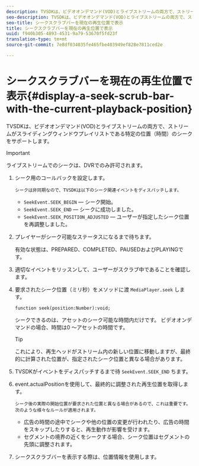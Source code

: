```yaml
---
description: TVSDKは、ビデオオンデマンド(VOD)とライブストリームの両方で、ストリームがスライディングウィンドウプレイリストである特定の位置（時間）のシークをサポートします。
seo-description: TVSDKは、ビデオオンデマンド(VOD)とライブストリームの両方で、ストリームがスライディングウィンドウプレイリストである特定の位置（時間）のシークをサポートします。
seo-title: シークスクラブバーを現在の再生位置で表示
title: シークスクラブバーを現在の再生位置で表示
uuid: f940b305-4893-4531-9a79-53670f5fd23f
translation-type: tm+mt
source-git-commit: 7e8df034035fe465fbe403949ef828e7811ced2e

---
```



# シークスクラブバーを現在の再生位置で表示{#display-a-seek-scrub-bar-with-the-current-playback-position}

TVSDKは、ビデオオンデマンド(VOD)とライブストリームの両方で、ストリームがスライディングウィンドウプレイリストである特定の位置（時間）のシークをサポートします。

>[!IMPORTANT]
>
>ライブストリームでのシークは、DVRでのみ許可されます。

1. シーク用のコールバックを設定します。

       シークは非同期なので、TVSDKは以下のシーク関連イベントをディスパッチします。
   
   * `SeekEvent.SEEK_BEGIN`  — シーク開始。
   * `SeekEvent.SEEK_END`  — シークに成功しました。
   * `SeekEvent.SEEK_POSITION_ADJUSTED`  — ユーザーが指定したシーク位置を再調整しました。

1. プレイヤーがシーク可能なステータスになるまで待ちます。

   有効な状態は、PREPARED、COMPLETED、PAUSEDおよびPLAYINGです。

1. 適切なイベントをリッスンして、ユーザーがスクラブ中であることを確認します。
1. 要求されたシーク位置（ミリ秒）をメソッドに渡 `MediaPlayer.seek` します。

   ```
   function seek(position:Number):void;
   ```

   シークできるのは、アセットのシーク可能な時間内だけです。 ビデオオンデマンドの場合、時間は0 ～アセットの時間です。

   >[!TIP]
   >
   >これにより、再生ヘッドがストリーム内の新しい位置に移動しますが、最終的に計算された位置が、指定されたシーク位置と異なる場合があります。

1. TVSDKがイベントをディスパッチするまで待 `SeekEvent.SEEK_END` ちます。
1. event.actualPositionを使用して、最終的に調整された再生位置を取得します。

       シーク後の実際の開始位置が要求された位置と異なる場合があるので、これは重要です。 次のような様々なルールが適用されます。
   
   * 広告の時間の途中でシークや他の位置の変更が行われたり、広告の時間をスキップしたりすると、再生動作が影響を受けます。
   * セグメントの境界の近くをシークする場合、シーク位置はセグメントの先頭に調整されます。

1. シークスクラブバーを表示する際は、位置情報を使用します。
